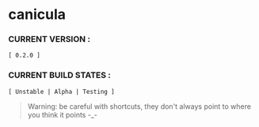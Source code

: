 # canicula

### CURRENT VERSION :     
    [ 0.2.0 ]

### CURRENT BUILD STATES : 
    [ Unstable | Alpha | Testing ]

> Warning: be careful with shortcuts, they don't always point to where you think it points -_- 